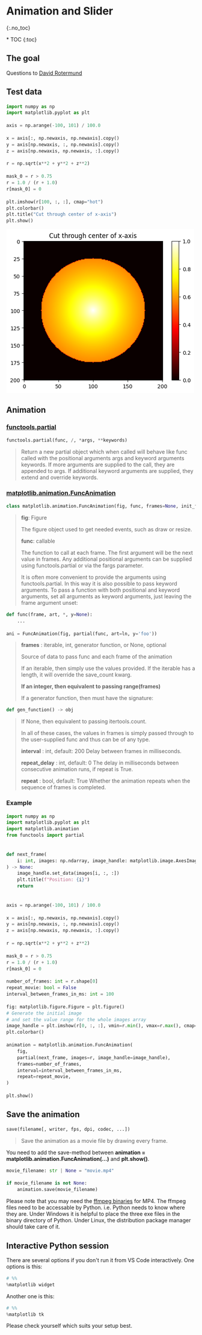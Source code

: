 # Animation and Slider
{:.no_toc}

<nav markdown="1" class="toc-class">
* TOC
{:toc}
</nav>

## The goal


Questions to [David Rotermund](mailto:davrot@uni-bremen.de)


## Test data

```python
import numpy as np
import matplotlib.pyplot as plt

axis = np.arange(-100, 101) / 100.0

x = axis[:, np.newaxis, np.newaxis].copy()
y = axis[np.newaxis, :, np.newaxis].copy()
z = axis[np.newaxis, np.newaxis, :].copy()

r = np.sqrt(x**2 + y**2 + z**2)

mask_0 = r > 0.75
r = 1.0 / (r + 1.0)
r[mask_0] = 0

plt.imshow(r[100, :, :], cmap="hot")
plt.colorbar()
plt.title("Cut through center of x-axis")
plt.show()
```

![image0](image0.png)

## Animation

### [functools.partial](https://docs.python.org/3/library/functools.html#functools.partial)

```python
functools.partial(func, /, *args, **keywords)
```

> Return a new partial object which when called will behave like func called with the positional arguments args and keyword arguments keywords. If more arguments are supplied to the call, they are appended to args. If additional keyword arguments are supplied, they extend and override keywords. 

### [matplotlib.animation.FuncAnimation](https://matplotlib.org/stable/api/_as_gen/matplotlib.animation.FuncAnimation.html#matplotlib-animation-funcanimation)

```python
class matplotlib.animation.FuncAnimation(fig, func, frames=None, init_func=None, fargs=None, save_count=None, *, cache_frame_data=True, **kwargs)
```

> **fig**: Figure
> 
> The figure object used to get needed events, such as draw or resize.
> 
> **func**: callable
> 
> The function to call at each frame. The first argument will be the next value in frames. Any additional positional arguments can be supplied using functools.partial or via the fargs parameter.
>
> 
> It is often more convenient to provide the arguments using functools.partial. In this way it is also possible to pass keyword arguments. To pass a function with both positional and keyword arguments, set all arguments as keyword arguments, just leaving the frame argument unset:

```python
def func(frame, art, *, y=None):
    ...

ani = FuncAnimation(fig, partial(func, art=ln, y='foo'))
```

> **frames** : iterable, int, generator function, or None, optional
> 
> Source of data to pass func and each frame of the animation
> 
> If an iterable, then simply use the values provided. If the iterable has a length, it will override the save_count kwarg.
> 
> **If an integer, then equivalent to passing range(frames)**
> 
> If a generator function, then must have the signature:

```python
def gen_function() -> obj
```

> If None, then equivalent to passing itertools.count.
> 
> In all of these cases, the values in frames is simply passed through to the user-supplied func and thus can be of any type.
>
> **interval** : int, default: 200
> Delay between frames in milliseconds.
> 
> **repeat_delay** : int, default: 0
> The delay in milliseconds between consecutive animation runs, if repeat is True.
> 
> **repeat** : bool, default: True
> Whether the animation repeats when the sequence of frames is completed.


### Example

```python
import numpy as np
import matplotlib.pyplot as plt
import matplotlib.animation
from functools import partial


def next_frame(
    i: int, images: np.ndarray, image_handle: matplotlib.image.AxesImage
) -> None:
    image_handle.set_data(images[i, :, :])
    plt.title(f"Position: {i}")
    return


axis = np.arange(-100, 101) / 100.0

x = axis[:, np.newaxis, np.newaxis].copy()
y = axis[np.newaxis, :, np.newaxis].copy()
z = axis[np.newaxis, np.newaxis, :].copy()

r = np.sqrt(x**2 + y**2 + z**2)

mask_0 = r > 0.75
r = 1.0 / (r + 1.0)
r[mask_0] = 0

number_of_frames: int = r.shape[0]
repeat_movie: bool = False
interval_between_frames_in_ms: int = 100

fig: matplotlib.figure.Figure = plt.figure()
# Generate the initial image
# and set the value range for the whole images array
image_handle = plt.imshow(r[0, :, :], vmin=r.min(), vmax=r.max(), cmap="hot")
plt.colorbar()

animation = matplotlib.animation.FuncAnimation(
    fig,
    partial(next_frame, images=r, image_handle=image_handle),
    frames=number_of_frames,
    interval=interval_between_frames_in_ms,
    repeat=repeat_movie,
)

plt.show()
```

## Save the animation

```python
save(filename[, writer, fps, dpi, codec, ...])
```

> Save the animation as a movie file by drawing every frame.

You need to add the save-method between **animation = matplotlib.animation.FuncAnimation(...)** and **plt.show()**.

```python
movie_filename: str | None = "movie.mp4"

if movie_filename is not None:
    animation.save(movie_filename)
```

Please note that you may need the [ffmpeg binaries](https://www.ffmpeg.org/download.html) for MP4. The ffmpeg files need to be accessable by Python. i.e. Python needs to know where they are. Under Windows it is helpful to place the three exe files in the binary directory of Python. Under Linux, the distribution package manager should take care of it.  

## Interactive Python session

There are several options if you don't run it from VS Code interactively. One options is this: 

```python
# %%
%matplotlib widget
```

Another one is this: 

```python
# %%
%matplotlib tk
```

Please check yourself which suits your setup best. 


